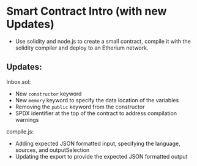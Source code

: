 # Smart Contract Intro (with new Updates)

- Use solidity and node.js to create a small contract, compile it with the solidity compiler and deploy to an Etherium network.

## Updates:

Inbox.sol:

- New `constructor` keyword 
- New `memory` keyword to specify the data location of the variables 
- Removing the `public` keyword from the constructor
- SPDX identifier at the top of the contract to address compilation warnings


compile.js:
- Adding expected JSON formatted input, specifying the language, sources, and outputSelection
- Updating the export to provide the expected JSON formatted output